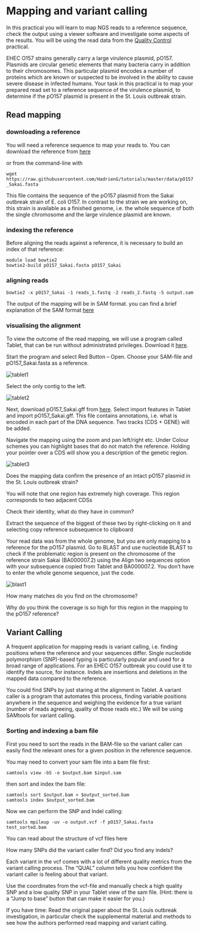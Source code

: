# Mapping and variant calling

In this practical you will learn to map NGS reads to a reference sequence, check the output using a viewer software and investigate some aspects of the results. You will be using the read data from the [Quality Control](qc.md) practical.

EHEC O157 strains generally carry a large virulence plasmid, pO157. Plasmids are circular genetic elements that many bacteria carry in addition to their chromosomes. This particular plasmid encodes a number of proteins which are known or suspected to be involved in the ability to cause severe disease in infected humans. Your task in this practical is to map your prepared read set to a reference sequence of the virulence plasmid, to determine if the pO157 plasmid is present in the St. Louis outbreak strain.

## Read mapping

### downloading a reference

You will need a reference sequence to map your reads to. You can download the reference from [here](data/pO157_Sakai.fasta)

or from the command-line with

`wget https://raw.githubusercontent.com/HadrienG/tutorials/master/data/pO157_Sakai.fasta`

This file contains the sequence of the pO157 plasmid from the Sakai outbreak strain of E. coli O157. In contrast to the strain we are working on, this strain is available as a finished genome, i.e. the whole sequence of both the single chromosome and the large virulence plasmid are known.

### indexing the reference

Before aligning the reads against a reference, it is necessary to build an index of that reference:

```
module load bowtie2
bowtie2-build pO157_Sakai.fasta pO157_Sakai
```

### aligning reads

`bowtie2 -x pO157_Sakai -1 reads_1.fastq -2 reads_2.fastq -S output.sam`

The output of the mapping will be in SAM format. you can find a brief explanation of the SAM format [here](files_formats.md)

### visualising the alignment

To view the outcome of the read mapping, we will use a program called Tablet, that can be run without administrated privileges. Download it [here](https://ics.hutton.ac.uk/tablet/).

Start the program and select Red Button – Open. Choose your SAM-file and pO157_Sakai.fasta as a reference.

![tablet1](images/tablet1.png)

Select the only contig to the left.

![tablet2](images/tablet2.png)

Next, download pO157_Sakai.gff from [here](data/pO157_Sakai.gff). Select import features in Tablet and import pO157_Sakai.gff. This file contains annotations, i.e. what is encoded in each part of the DNA sequence. Two tracks (CDS + GENE) will be added.

Navigate the mapping using the zoom and pan left/right etc. Under Colour schemes you can highlight bases that do not match the reference. Holding your pointer over a CDS will show you a description of the genetic region.

![tablet3](images/tablet3.png)

Does the mapping data confirm the presence of an intact pO157 plasmid in the St. Louis outbreak strain?

You will note that one region has extremely high coverage. This region corresponds to two adjacent CDSs

Check their identity, what do they have in common?

Extract the sequence of the biggest of these two by right-clicking on it and selecting copy reference subsequence to clipboard

Your read data was from the whole genome, but you are only mapping to a reference for the pO157 plasmid. Go to BLAST and use nucleotide BLAST to check if the problematic region is present on the chromosome of the reference strain Sakai (BA000007.2) using the Align two sequences option with your subsequence copied from Tablet and BA000007.2. You don’t have to enter the whole genome sequence, just the code.

![blast1](images/blast1.png)

How many matches do you find on the chromosome?

Why do you think the coverage is so high for this region in the mapping to the pO157 reference?

## Variant Calling

A frequent application for mapping reads is variant calling, i.e. finding positions where the reference and your sequences differ. Single nucleotide polymorphism (SNP)-based typing is particularly popular and used for a broad range of applications. For an EHEC O157 outbreak you could use it to identify the source, for instance. Indels are insertions and deletions in the mapped data compared to the reference.

You could find SNPs by just staring at the alignment in Tablet. A variant caller is a program that automates this process, finding variable positions anywhere in the sequence and weighing the evidence for a true variant (number of reads agreeing, quality of those reads etc.) We will be using SAMtools for variant calling.

### Sorting and indexing a bam file

First you need to sort the reads in the BAM-file so the variant caller can easily find the relevant ones for a given position in the reference sequence.

You may need to convert your sam file into a bam file first:

`samtools view -bS -o $output.bam $input.sam`

then sort and index the bam file:

```
samtools sort $output.bam > $output_sorted.bam
samtools index $output_sorted.bam
```

Now we can perform the SNP and Indel calling:

`samtools mpileup -uv -o output.vcf -f pO157_Sakai.fasta test_sorted.bam`

You can read about the structure of vcf files here

How many SNPs did the variant caller find? Did you find any indels?

Each variant in the vcf comes with a lot of different quality metrics from the variant calling process. The “QUAL” column tells you how confident the variant caller is feeling about that variant.

Use the coordinates from the vcf-file and manually check a high quality SNP and a low quality SNP in your Tablet view of the sam file. (Hint: there is a “Jump to base” button that can make it easier for you.)

If you have time:
Read the original paper about the St. Louis outbreak investigation, in particular check the supplemental material and methods to see how the authors performed read mapping and variant calling.
